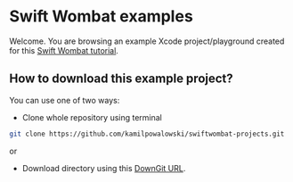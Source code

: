 # Swift Wombat examples

Welcome. You are browsing an example Xcode project/playground created for this [Swift Wombat tutorial](https://swiftwombat.com/how-to-create-custom-viewmodifier/). 

## How to download this example project?
You can use one of two ways:
- Clone whole repository using terminal 
```bash
git clone https://github.com/kamilpowalowski/swiftwombat-projects.git
```

or

- Download directory using this [DownGit URL](https://downgit.github.io/#/home?url=https://github.com/kamilpowalowski/swiftwombat-projects/tree/main/CustomViewModifier).
